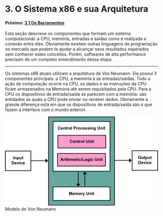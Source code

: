 
# 3. O Sistema x86 e sua Arquitetura


#### Próximo: [3.1 Os Barramentos](./barramentos.md)  

Esta seção descreve os componentes que formam um sistema computacional: a CPU, memória, entradas e saídas como é realizada a conexão entre eles. Obviamente existem outras linguagens de programação no mercado que podem te ajudar a alcançar seus resultados esperados sem conhecer estes conceitos. Porém, softwares de alta performance precisam de um completo entendimento dessa etapa.  

---
Os sistemas x86 atuais utilizam a arquitetura de Von Neumann. Ela possui 3 componentes principais: a CPU, a memória e as entradas/saídas. Todo a ação de computação ocorre na CPU, os dados e as instruções da CPU ficam armazenados na Memória até serem requisitados pela CPU. Para a CPU os dispositivos de entrada/saída se parecem com a memória: são entidades as quais a CPU pode enviar ou receber dados. Obviamente a grande diferença está em que os dispositivos de entrada/saída são o que fazem a interface com o mundo exterior.  

![](./imgs/3_001.png)  
Modelo de Von Neumann